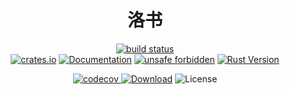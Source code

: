 <div align="center">
<h1>洛书</h1>
<p>
<a href="https://github.com/hubertshelley/luoshu/actions">
    <img alt="build status" src="https://github.com/hubertshelley/luoshu/workflows/build/badge.svg?branch=master&event=push" />
</a>
<br/>
<a href="https://crates.io/crates/luoshu"><img alt="crates.io" src="https://img.shields.io/crates/v/luoshu" /></a>
<a href="https://docs.rs/luoshu"><img alt="Documentation" src="https://docs.rs/luoshu/badge.svg" /></a>
<a href="https://github.com/rust-secure-code/safety-dance/"><img alt="unsafe forbidden" src="https://img.shields.io/badge/unsafe-forbidden-success.svg" /></a>
<a href="https://blog.rust-lang.org/2022/09/22/Rust-1.64.0.html"><img alt="Rust Version" src="https://img.shields.io/badge/rust-1.64%2B-blue" /></a>
<br/>

[//]: # (<a href="https://luoshu.rs">)

[//]: # (    <img alt="Website" src="https://img.shields.io/badge/https-luoshu.rs-%23f00" />)

[//]: # (</a>)
<a href="https://codecov.io/gh/hubertshelley/luoshu">
<img alt="codecov" src="https://codecov.io/gh/axnsan12/hubertshelley/luoshu/master/graph/badge.svg" />
</a>
<a href="https://crates.io/crates/luoshu"><img alt="Download" src="https://img.shields.io/crates/d/luoshu.svg" /></a>
<img alt="License" src="https://img.shields.io/crates/l/luoshu.svg" />
</p>
</div>
